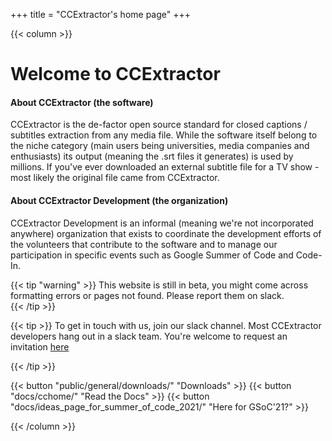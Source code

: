 +++
title = "CCExtractor's home page"
+++

<!-- +++

title = "Compose"
# define chart data here
[data]
  fileLink = "content/projects.csv" # path to where csv is stored
  colors = ["#627c62", "#11819b", "#ef7f1a", "#4e1154"] # chart colors
  columnTitles = ["Section", "Status", "Author"] # optional if no table will be displayed from dataset
  baseChartOn = 3 # number of column the chart(s) and graph should be drawn from # can be overridden directly via shortcode parameter # it's therefore optional
  title = "Projects"
    
+++ -->

{{< column >}}
# Welcome to CCExtractor

#### About CCExtractor (the software)
CCExtractor is the de-factor open source standard for closed captions / subtitles extraction from any media file. While the software itself belong to the niche category (main users being universities, media companies and enthusiasts) its output (meaning the .srt files it generates) is used by millions. If you've ever downloaded an external subtitle file for a TV show - most likely the original file came from CCExtractor.

#### About CCExtractor Development (the organization)
CCExtractor Development is an informal (meaning we're not incorporated anywhere) organization that exists to coordinate the development efforts of the volunteers that contribute to the software and to manage our participation in specific events such as Google Summer of Code and Code-In.
    

{{< tip "warning" >}}
This website is still in beta, you might come across formatting errors or pages not found. Please report them on slack.    
{{< /tip >}}

{{< tip >}}
To get in touch with us, join our slack channel. Most CCExtractor developers hang out in a slack team. You're welcome to request an invitation [here](/public//general/support/)

{{< /tip >}}

{{< button "public/general/downloads/" "Downloads" >}} {{< button "docs/cchome/" "Read the Docs" >}} {{< button "docs/ideas_page_for_summer_of_code_2021/" "Here for GSoC'21?" >}}

{{< /column >}}


<!-- \~\~META: title = CCExtractor's home page \~\~ -->

<!-- 
#### [Here for Google Summer of Code 2021?](docs/ideas_page_for_summer_of_code_2021)

# User documentation and files

#### [How to chat with the team (for support, to join us, for GSoC, or anything else)](public/general/support)

[What's CCExtractor? (the software, not the organization)](public/general/whatsccextractor)

[About CCExtractor Development (the organization, not the software)](public/general/about_the_org)

[Downloads](public/general/downloads)

[Changelog](https://github.com/CCExtractor/ccextractor/blob/master/docs/CHANGES.TXT)

[Using the command line tool](public/general/command_line_usage)

[Using the Windows GUI](public/general/win_gui_usage)

[Real time demo](http://realtimedemo.ccextractor.org:8080/)
- Currently down, our primary source of data is moving to a new office
and their infrastructure is not yet available.

[Extracting burned-in subtitles](https://abhinavshukla95.wordpress.com/2016/08/18/google-summer-of-code-work-product-submission/)

[Extracting CEA-708 subtitles](public/gsoc/olegkisselef_cea_708)

[Translating subtitles in real time](public/gsoc/translating_captions)

[Using the cross-platform GUI](public/gsoc/olegkisselef_qt_gui)

[Extracting closed captions from a DVD step by step tutorial](public/gsoc/extract_from_DVD)

[Working with HDHomeRun](public/general/Working_with_HDHomeRun)

[Using SPUPNG](public/general/Using_SPUPNG)

[TV samples](public/general/TVSamples)

[Donate](public/general/http://sourceforge.net/donate/index.php?group_id=190832)

[Cool external projects that use subtitles](public/general/coollinkswithsubfs)

# Technical documentation

Most of these pages are the result of Summer of Code work.

[Getting started with our code](public/general/gettingstartedwithourcode)

[Rotating capture system with HDHomeRun](public/general/Rotating_capture_system_with_HDHomeRun)

[Subtitle standards around the world](public/general/Subtitle_standards_around_the_world)

[Regression system](public/gsoc/ccextractor_regression_testing)

[Online real time repository](public/gsoc/2016/abishek/subtitle_downloader)

[Subtitle Downloader (user)](public/gsoc/2016/abishek/subtitle_downloader)

[Subtitle Downloader (technical)](public/gsoc/Subtitle_Extractor_technical_docs)

[DVD Subtitles Technical Documentation GSoC'16](public/gsoc/DVD_Subtitles_Technical_Documentation_GSoC'16)

[Python Extension Module Technical Documentation GSoC'17](public/gsoc/Python_Extension_Module_Technical_Documentation_GSoC'17)

[Python Extension Module Compilation Documentation GSoC'17](public/gsoc/Python_Extension_Module_Compilation_Documentation_GSoC'17)

[Building CCExtractor inside a Vagrant box](public/general/vagrant)

[Activity Extractor (user)](public/codein/activity_extractor_user_docs)

[Activity Extractor (technical)](public/codein/activity_extractor_technical_docs)

# Google Code-in public/ pages

[Google Code-in 2016 task list](public/codein/Google_Code-in_2016_task_list)

[Google Code-in 2017 code-in for designers](public/codein/Google_Code-in_2017_code-in_for_designers)

[Google Code-in 2018](public/codein/google_code-in_2018)

[Google Code-in 2019 Welcome and introduction (start here)](https://gci2019.ccextractor.org)

[Google Code-in 2019 Rust](public/codein/google_code-in_2019/rust)

[Google Code-in 2019 Flutter](public/codein/google_code-in_2019/flutter)

[Google Code-in 2019/
FFmpeg](public/codein/google_code-in_2019/ffmpeg)

[Google Code-in 2019 Mastermind](public/codein/google_code-in_2019/mastermind)

# Summer of Code public/ pages

[Ideas page for Summer of Code 2021](public/gsoc/ideas_page_for_summer_of_code_2021)

[Ideas page for Summer of Code 2020](public/gsoc/ideas_page_for_summer_of_code_2020)

[Ideas page for Summer of Code 2019](public/gsoc/ideas_page_for_summer_of_code_2019)

[Ideas page for Summer of Code 2018](public/gsoc/ideas_page_for_summer_of_code_2018)

[Welcome to Summer of Code 2016](public/gsoc/welcome_to_summer_of_code_2016)

[Welcome to Summer of Code 2015](public/gsoc/welcome_to_summer_of_code_2015)

[Ccextractor Bug Hunt](public/gsoc/ccextractor_Bug_Hunt)

[Ccextractor Tasks](public/gsoc/ccextractor_Tasks)

[CCExtractor unassigned tasks (pick what you like)](public/gsoc/ccextractor_unassigned_tasks_pick_what_like)

[Blog Posts from our Students](public/blog_posts_our_students)

# Season of docs public/ pages

[Ideas page for Season of Docs 2019](public/gsoc/ideas_page_for_season_of_docs_2019)

[Ideas page for Season of Docs 2020](public/gsoc/ideas_page_for_season_of_docs_2020)

#### GSoC Students Project Report

 **2019**

[Amit - Poor Man's Rekognition](public/gsoc/2019/pymit)

[Bowen - PiPot](public/gsoc/2019/vertexc)

[Faiz - Poor Man's Rekognition ](public/gsoc/2019/faizkhan)

[Sarfaraz - Poor Man's Rekognition](public/gsoc/2019/sziraqui)

[Shivam Kumar Jha - Sample Platform](https://github.com/CCExtractor/sample-platform/pulls?utf8=%E2%9C%93&q=is%3Apr+author%3Athealphadollar)

 **2018**

[Archit - FabBits](public/gsoc/2018/achie27)

[Aaditya - Project Nephos](public/gsoc/2018/aaditya)

[Shivam Kumar Jha - Project Nephos](public/gsoc/2018/thealphadollar)

[Saurabh Shrivastava - CCExtractor Web - A web application for subtitle extraction through CCExtractor.](public/gsoc/2018/saurabh)

[Satyam Mittal - The sample platform / Continuous integration](public/gsoc/2018/satyam)

 **2017**

[Diptanshu - Python Extension Module (bindings) for CCExtractor](public/gsoc/2017/diptanshu)

[Saurabh - CCAligner - Word by Word Audio Subtitle Synchronisation](public/gsoc/2017/saurabh)

[Satyam - Sample platform improvements (Windows testing)](public/gsoc/2017/satyam)

 **2016**

[Willem - Sample platform iteration 2](public/gsoc/2016/willem)

[Abishek - Subtitle Extractor and CCExtractor improvements](public/gsoc/2016/abhishek/projects)

[Abhinav - Extract hard-coded subtitles from video streams](public/gsoc/2016/abhinav)

[Shruti - News shot classification](public/gsoc/2016/shruti)

[Rishabh - DVD Subtitle Extraction](public/gsoc/2016/rishabh)

[Ruslan - Real-time Repository and website](public/gsoc/2016/ruslan)

[Vasanth - Commercial detection](public/gsoc/2016/vasanth)

 **2015**

[Willem - Sample submission platform / CCExtractor improvements](public/gsoc/2015/willem)

[Nurendra - Sentiment Analysis / Realtime Translation with Google Translate/Apertium](public/gsoc/2015/nurendra)

# Summer of Code private pages

[People](docs/privategsoc/People)

[Technical Resources](docs/privategsoc/technical_resources)

[Planned absences](docs/privategsoc/Planned_absences)

# Contract work

[How to hire CCExtractor developers](public/general/how_to_hire_us)

# Miscellaneous resources about things that interest us

[Rust](public/general/rust_resources/rust)

[Flutter](public/general/flutter_resources/flutter)

[Preparing for interviews (Silicon Valley style )](public/general/misc/interview_preparation)

[Useful linux tools](public/general/misc/Useful_linux_tools)

[Articles about vim (the editor)](public/general/misc/vim) -->
